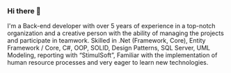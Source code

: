 ### Hi there 👋

I'm a Back-end developer with over 5 years of experience in a top-notch organization and a creative person with the ability of managing the projects and participate in teamwork. Skilled in .Net (Framework, Core), Entity Framework / Core, C#, OOP, SOLID, Design Patterns, SQL Server, UML Modeling, reporting with “StimulSoft”, Familiar with the implementation of human resource processes and very eager to learn new technologies.
<!--
**KevinMKM/KevinMKM** is a ✨ _special_ ✨ repository because its `README.md` (this file) appears on your GitHub profile.

Here are some ideas to get you started:

- 🔭 I’m currently working on ...
- 🌱 I’m currently learning ...
- 👯 I’m looking to collaborate on ...
- 🤔 I’m looking for help with ...
- 💬 Ask me about ...
- 📫 How to reach me: ...
- 😄 Pronouns: ...
- ⚡ Fun fact: ...
-->
